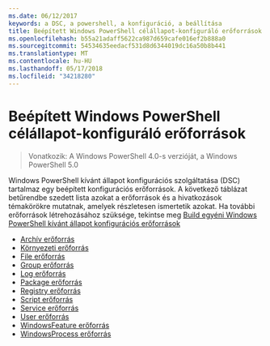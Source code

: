 ```yaml
---
ms.date: 06/12/2017
keywords: a DSC, a powershell, a konfiguráció, a beállítása
title: Beépített Windows PowerShell célállapot-konfiguráló erőforrások
ms.openlocfilehash: b55a21adaff5622ca987d659cafe016ef2b888a0
ms.sourcegitcommit: 54534635eedacf531d8d6344019dc16a50b8b441
ms.translationtype: MT
ms.contentlocale: hu-HU
ms.lasthandoff: 05/17/2018
ms.locfileid: "34218280"
---
```

# <a name="built-in-windows-powershell-desired-state-configuration-resources"></a>Beépített Windows PowerShell célállapot-konfiguráló erőforrások

> Vonatkozik: A Windows PowerShell 4.0-s verzióját, a Windows PowerShell 5.0

Windows PowerShell kívánt állapot konfigurációs szolgáltatása (DSC) tartalmaz egy beépített konfigurációs erőforrások. A következő táblázat betűrendbe szedett lista azokat a erőforrások és a hivatkozások témakörökre mutatnak, amelyek részletesen ismertetik azokat. Ha további erőforrások létrehozásához szüksége, tekintse meg [Build egyéni Windows PowerShell kívánt állapot konfigurációs erőforrások](authoringResource.md)

* [Archív erőforrás](archiveResource.md)
* [Környezeti erőforrás](environmentResource.md)
* [File erőforrás](fileResource.md)
* [Group erőforrás](groupResource.md)
* [Log erőforrás](logResource.md)
* [Package erőforrás](packageResource.md)
* [Registry erőforrás](registryResource.md)
* [Script erőforrás](scriptResource.md)
* [Service erőforrás](serviceResource.md)
* [User erőforrás](userResource.md)
* [WindowsFeature erőforrás](windowsfeatureResource.md)
* [WindowsProcess erőforrás](windowsProcessResource.md)